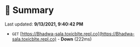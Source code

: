 # 📖 Summary
Last updated: **9/13/2021, 9:40:42 PM**

- `GET` [https://Bhadwa-sala.toxicblte.repl.co](https://Bhadwa-sala.toxicblte.repl.co) - **Down** (222ms)

